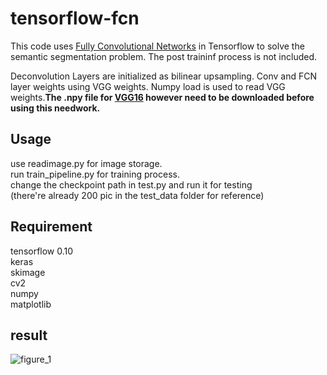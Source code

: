 # tensorflow-fcn
This code uses [Fully Convolutional Networks](http://arxiv.org/abs/1411.4038) in Tensorflow to solve the semantic segmentation problem. The post traininf process is not included.

Deconvolution Layers are initialized as bilinear upsampling. Conv and FCN layer weights using VGG weights. Numpy load is used to read VGG weights.<b>The .npy file for <a href="https://dl.dropboxusercontent.com/u/50333326/vgg16.npy">VGG16</a> however need to be downloaded before using this needwork.</b>

## Usage

use readimage.py for image storage.<br />
run train_pipeline.py for training process.<br />
change the checkpoint path in test.py and run it for testing<br />
(there're already 200 pic in the test_data folder for reference)

## Requirement

tensorflow 0.10<br />
keras<br />
skimage<br />
cv2<br />
numpy<br />
matplotlib<br />

## result
![figure_1](https://cloud.githubusercontent.com/assets/17188890/20035003/ce1be06e-a3a9-11e6-9157-23c03b3f3fe7.png)


